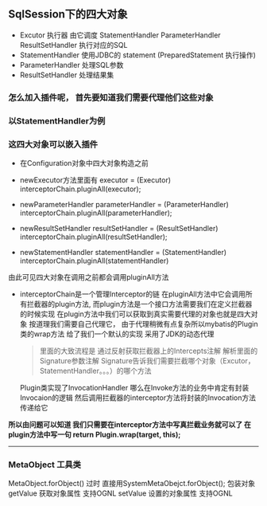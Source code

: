 ## SqlSession下的四大对象
* Excutor 执行器 由它调度 StatementHandler ParameterHandler ResultSetHandler 执行对应的SQL
* StatementHandler  使用JDBC的 statement (PreparedStatement 执行操作)
* ParameterHandler 处理SQL参数 
* ResultSetHandler 处理结果集

### 怎么加入插件呢， 首先要知道我们需要代理他们这些对象
### 以StatementHandler为例

### 这四大对象可以嵌入插件
* 在Configuration对象中四大对象构造之前
 + newExecutor方法里面有 
    executor = (Executor) interceptorChain.pluginAll(executor);
    
 + newParameterHandler 
    parameterHandler = (ParameterHandler) interceptorChain.pluginAll(parameterHandler); 
 
 + newResultSetHandler
    resultSetHandler = (ResultSetHandler) interceptorChain.pluginAll(resultSetHandler);
    
 +  newStatementHandler
        statementHandler = (StatementHandler) interceptorChain.pluginAll(statementHandler) 
        
  由此可见四大对象在调用之前都会调用pluginAll方法      
  
 * interceptorChain是一个管理Interceptor的链
    在pluginAll方法中它会调用所有拦截器的plugin方法, 
    而plugin方法是一个接口方法需要我们在定义拦截器的时候实现
    在plugin方法中我们可以获取到真实需要代理的对象也就是四大对象
    按道理我们需要自己代理它， 由于代理稍微有点复杂所以mybatis的Plugin类的wrap方法
    给了我们一个默认的实现 采用了JDK的动态代理
    > 里面的大致流程是 通过反射获取拦截器上的Intercepts注解 解析里面的Signature参数注解
    > Signature告诉我们需要拦截哪个对象（Excutor，StatementHandler。。。）的哪个方法
    
    Plugin类实现了InvocationHandler 哪么在Invoke方法的业务中肯定有封装Invocaion的逻辑
    然后调用拦截器的interceptor方法将封装的Invocation方法传递给它
    
    
 **所以由问题可以知道 我们只需要在interceptor方法中写真拦截业务就可以了
    在plugin方法中写一句  return Plugin.wrap(target, this);**
    
   ------------------------
### MetaObject 工具类
MetaObject.forObject() 过时 直接用SystemMetaObejct.forObject(); 包装对象
getValue 获取对象属性 支持OGNL
setValue 设置的对象属性 支持OGNL




   
    
